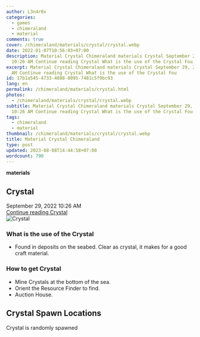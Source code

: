 ```yaml
---
author: L3n4r0x
categories:
  - games
  - chimeraland
  - material
comments: true
cover: /chimeraland/materials/crystal/crystal.webp
date: 2022-01-07T10:56:03+07:00
description: Material Crystal Chimeraland materials Crystal September 29, 2022
  10:26 AM Continue reading Crystal What is the use of the Crystal Fou
excerpt: Material Crystal Chimeraland materials Crystal September 29, 2022 10:26
  AM Continue reading Crystal What is the use of the Crystal Fou
id: 17b1a545-4733-4888-8095-7481c5f9bc93
lang: en
permalink: /chimeraland/materials/crystal.html
photos:
  - /chimeraland/materials/crystal/crystal.webp
subtitle: Material Crystal Chimeraland materials Crystal September 29, 2022
  10:26 AM Continue reading Crystal What is the use of the Crystal Fou
tags:
  - chimeraland
  - material
thumbnail: /chimeraland/materials/crystal/crystal.webp
title: Material Crystal Chimeraland
type: post
updated: 2023-08-08T14:44:58+07:00
wordcount: 790
---
```


<link
  rel="stylesheet"
  href="https://rawcdn.githack.com/dimaslanjaka/Web-Manajemen/870a349/css/bootstrap-5-3-0-alpha3-wrapper.css"
/>
<section id="bootstrap-wrapper">
  <div data-bs-theme="dark">
    <div
      class="row g-0 border rounded overflow-hidden flex-md-row mb-4 shadow-sm position-relative bg-dark text-light"
    >
      <div class="col p-4 d-flex flex-column position-static">
        <strong class="d-inline-block mb-2 text-success">materials</strong>
        <h2 class="mb-0">Crystal</h2>
        <div class="mb-1 text-muted">September 29, 2022 10:26 AM</div>
        <a
          href="/chimeraland/materials/crystal.html"
          class="stretched-link d-none text-primary"
          >Continue reading Crystal</a
        >
      </div>
      <div class="col-auto d-none d-md-block d-lg-block">
        <img
          src="https://www.webmanajemen.com/chimeraland/materials/crystal/crystal.webp"
          alt="Crystal"
        />
      </div>
    </div>
    <div class="row">
      <div class="col-lg-6 col-12 mb-2">
        <div class="card">
          <div class="card-body">
            <h3 class="card-title">What is the use of the Crystal</h3>
            <div class="card-text">
              <ul>
                <li>
                  Found in deposits on the seabed. Clear as crystal, it makes
                  for a good craft material.
                </li>
              </ul>
            </div>
          </div>
        </div>
      </div>
      <div class="col-lg-6 col-12 mb-2">
        <div class="card">
          <div class="card-body">
            <h3 class="card-title">How to get Crystal</h3>
            <div class="card-text">
              <ul>
                <li>Mine Crystals at the bottom of the sea.</li>
                <li>Orient the Resource Finder to find.</li>
                <li>Auction House.</li>
              </ul>
            </div>
          </div>
        </div>
      </div>
      <div class="col-12 mb-2">
        <h2>Crystal Spawn Locations</h2>
        <p>Crystal is randomly spawned</p>
      </div>
    </div>
  </div>
</section>